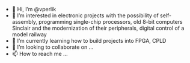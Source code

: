 - 👋 Hi, I’m @vperlik
- 👀 I’m interested in electronic projects with the possibility of self-assembly, programming single-chip processors, old 8-bit computers Sinclair and the modernization of their peripherals, digital control of a model railway
- 🌱 I’m currently learning how to build projects into FPGA, CPLD
- 💞️ I’m looking to collaborate on ...
- 📫 How to reach me ...

<!---
vperlik/vperlik is a ✨ special ✨ repository because its `README.md` (this file) appears on your GitHub profile.
You can click the Preview link to take a look at your changes.
--->
